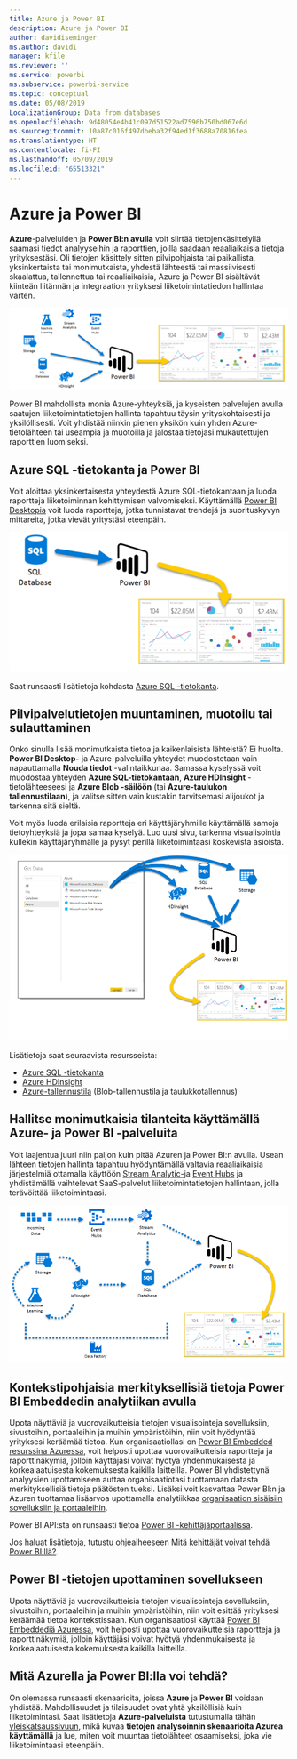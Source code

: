 ```yaml
---
title: Azure ja Power BI
description: Azure ja Power BI
author: davidiseminger
ms.author: davidi
manager: kfile
ms.reviewer: ''
ms.service: powerbi
ms.subservice: powerbi-service
ms.topic: conceptual
ms.date: 05/08/2019
LocalizationGroup: Data from databases
ms.openlocfilehash: 9d48054e4b41c097d51522ad7596b750bd067e6d
ms.sourcegitcommit: 10a87c016f497dbeba32f94ed1f3688a70816fea
ms.translationtype: HT
ms.contentlocale: fi-FI
ms.lasthandoff: 05/09/2019
ms.locfileid: "65513321"
---
```

# <a name="azure-and-power-bi"></a>Azure ja Power BI

**Azure**-palveluiden ja **Power BI:n avulla** voit siirtää tietojenkäsittelyllä saamasi tiedot analyyseihin ja raporttien, joilla saadaan reaaliaikaisia tietoja yrityksestäsi. Oli tietojen käsittely sitten pilvipohjaista tai paikallista, yksinkertaista tai monimutkaista, yhdestä lähteestä tai massiivisesti skaalattua, tallennettua tai reaaliaikaisia, Azure ja Power BI sisältävät kiinteän liitännän ja integraation yrityksesi liiketoimintatiedon hallintaa varten.

![Azure](media/service-azure-and-power-bi/azure_1.png)

Power BI mahdollista monia Azure-yhteyksiä, ja kyseisten palvelujen avulla saatujen liiketoimintatietojen hallinta tapahtuu täysin yrityskohtaisesti ja yksilöllisesti. Voit yhdistää niinkin pienen yksikön kuin yhden Azure-tietolähteen tai useampia ja muotoilla ja jalostaa tietojasi mukautettujen raporttien luomiseksi.

## <a name="azure-sql-database-and-power-bi"></a>Azure SQL -tietokanta ja Power BI

Voit aloittaa yksinkertaisesta yhteydestä Azure SQL-tietokantaan ja luoda raportteja liiketoiminnan kehittymisen valvomiseksi. Käyttämällä [Power BI Desktopia](desktop-getting-started.md) voit luoda raportteja, jotka tunnistavat trendejä ja suorituskyvyn mittareita, jotka vievät yritystäsi eteenpäin.

![SQL:stä PBI:hin](media/service-azure-and-power-bi/azure_2_sqltopbi.png)

Saat runsaasti lisätietoja kohdasta [Azure SQL -tietokanta](http://azure.microsoft.com/services/sql-database/).

## <a name="transform-shape-and-merge-your-cloud-data"></a>Pilvipalvelutietojen muuntaminen, muotoilu tai sulauttaminen

Onko sinulla lisää monimutkaista tietoa ja kaikenlaisista lähteistä? Ei huolta. **Power BI Desktop-** ja Azure-palveluilla yhteydet muodostetaan vain napauttamalla **Nouda tiedot** -valintaikkunaa. Samassa kyselyssä voit muodostaa yhteyden **Azure SQL-tietokantaan**, **Azure HDInsight** -tietolähteeseesi ja **Azure Blob -säilöön** (tai **Azure-taulukon tallennustilaan**), ja valitse sitten vain kustakin tarvitsemasi alijoukot ja tarkenna sitä sieltä.

Voit myös luoda erilaisia raportteja eri käyttäjäryhmille käyttämällä samoja tietoyhteyksiä ja jopa samaa kyselyä. Luo uusi sivu, tarkenna visualisointia kullekin käyttäjäryhmälle ja pysyt perillä liiketoimintaasi koskevista asioista.

![Useista PBI:hin](media/service-azure-and-power-bi/azure_3_multipletopbi.png)

Lisätietoja saat seuraavista resursseista:

* [Azure SQL -tietokanta](http://azure.microsoft.com/services/sql-database/)
* [Azure HDInsight](http://azure.microsoft.com/services/hdinsight/)
* [Azure-tallennustila](http://azure.microsoft.com/services/storage/) (Blob-tallennustila ja taulukkotallennus)

## <a name="get-complex-and-ahead-using-azure-services-and-power-bi"></a>Hallitse monimutkaisia tilanteita käyttämällä Azure- ja Power BI -palveluita

Voit laajentua juuri niin paljon kuin pitää Azuren ja Power BI:n avulla. Usean lähteen tietojen hallinta tapahtuu hyödyntämällä valtavia reaaliaikaisia järjestelmiä ottamalla käyttöön [Stream Analytic-](http://azure.microsoft.com/services/stream-analytics/)ja [Event Hubs](http://azure.microsoft.com/services/event-hubs/) ja yhdistämällä vaihtelevat SaaS-palvelut liiketoimintatietojen hallintaan, jolla terävöittää liiketoimintaasi.

![Azure Complex](media/service-azure-and-power-bi/azure_4_complex.png)

## <a name="context-insights-with-power-bi-embedded-analytics"></a>Kontekstipohjaisia merkityksellisiä tietoja Power BI Embeddedin analytiikan avulla

Upota näyttäviä ja vuorovaikutteisia tietojen visualisointeja sovelluksiin, sivustoihin, portaaleihin ja muihin ympäristöihin, niin voit hyödyntää yrityksesi keräämää tietoa. Kun organisaatiollasi on [Power BI Embedded resurssina Azuressa](https://azure.microsoft.com/services/power-bi-embedded/), voit helposti upottaa vuorovaikutteisia raportteja ja raporttinäkymiä, jolloin käyttäjäsi voivat hyötyä yhdenmukaisesta ja korkealaatuisesta kokemuksesta kaikilla laitteilla.  Power BI yhdistettynä analyysien upottamiseen auttaa organisaatiotasi tuottamaan datasta merkityksellisiä tietoja päätösten tueksi.  Lisäksi voit kasvattaa Power BI:n ja Azuren tuottamaa lisäarvoa upottamalla analytiikkaa [organisaation sisäisiin sovelluksiin ja portaaleihin](https://powerbi.microsoft.com/developers/embedded-analytics/organization/).

Power BI API:sta on runsaasti tietoa [Power BI -kehittäjäportaalissa](http://dev.powerbi.com).

Jos haluat lisätietoja, tutustu ohjeaiheeseen [Mitä kehittäjät voivat tehdä Power BI:llä?](developer/what-can-you-do.md).

## <a name="embed-your-power-bi-data-within-your-app"></a>Power BI -tietojen upottaminen sovellukseen

Upota näyttäviä ja vuorovaikutteisia tietojen visualisointeja sovelluksiin, sivustoihin, portaaleihin ja muihin ympäristöihin, niin voit esittää yrityksesi keräämää tietoa kontekstissaan. Kun organisaatiosi käyttää [Power BI Embeddediä Azuressa](https://azure.microsoft.com/services/power-bi-embedded/), voit helposti upottaa vuorovaikutteisia raportteja ja raporttinäkymiä, jolloin käyttäjäsi voivat hyötyä yhdenmukaisesta ja korkealaatuisesta kokemuksesta kaikilla laitteilla.

## <a name="what-could-you-do-with-azure-and-power-bi"></a>Mitä Azurella ja Power BI:lla voi tehdä?

On olemassa runsaasti skenaarioita, joissa **Azure** ja **Power BI** voidaan yhdistää. Mahdollisuudet ja tilaisuudet ovat yhtä yksilöllisiä kuin liiketoimintasi. Saat lisätietoja **Azure-palveluista** tutustumalla tähän [yleiskatsaussivuun](https://docs.microsoft.com/azure/machine-learning/team-data-science-process/plan-your-environment), mikä kuvaa **tietojen analysoinnin skenaarioita Azurea käyttämällä** ja lue, miten voit muuntaa tietolähteet osaamiseksi, joka vie liiketoimintaasi eteenpäin.